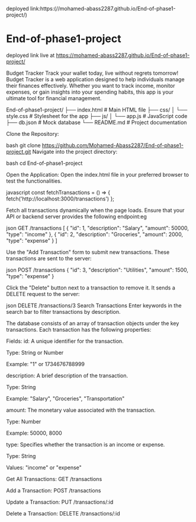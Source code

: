 deployed link:https:(//mohamed-abass2287.github.io/End-of-phase1-project/)

# End-of-phase1-project
deployed link live at https://mohamed-abass2287.github.io/End-of-phase1-project/


Budget Tracker
Track your wallet today, live without regrets tomorrow!
Budget Tracker is a web application designed to help individuals manage their finances effectively. Whether you want to track income, monitor expenses, or gain insights into your spending habits, this app is your ultimate tool for financial management.

<!-- Project Structure -->
End-of-phase1-project/
├── index.html          # Main HTML file
├── css/
│   └── style.css       # Stylesheet for the app
├── js/
│   └── app.js          # JavaScript code
├── db.json             # Mock database
└── README.md           # Project documentation


<!-- Setup Instructions -->
Clone the Repository:

bash
git clone https://github.com/Mohamed-Abass2287/End-of-phase1-project.git
Navigate into the project directory:

bash
cd End-of-phase1-project

<!-- browsing test -->
Open the Application: Open the index.html file in your preferred browser to test the functionalities.

<!-- Update the API endpoint in js/index.js with: -->
javascript
const fetchTransactions = () => {
  fetch('http://localhost:3000/transactions')
};

<!-- Fetch Transactions -->
Fetch all transactions dynamically when the page loads. Ensure that your API or backend server provides the following endpoint:eg 

json
GET /transactions
[
  {
    "id": 1,
    "description": "Salary",
    "amount": 50000,
    "type": "income"
  },
  {
    "id": 2,
    "description": "Groceries",
    "amount": 2000,
    "type": "expense"
  }
]

<!-- Add Transactions -->
Use the "Add Transaction" form to submit new transactions. These transactions are sent to the server:

json
POST /transactions
{
  "id": 3,
  "description": "Utilities",
  "amount": 1500,
  "type": "expense"
}

<!-- Delete Transactions -->
Click the "Delete" button next to a transaction to remove it. It sends a DELETE request to the server:

json
DELETE /transactions/3
Search Transactions
Enter keywords in the search bar to filter transactions by description.

 <!-- // Data Structure -->
  The database consists of an array of transaction objects under the key transactions. Each transaction has the following properties:
  
  Fields:
  id: A unique identifier for the transaction.
  
  Type: String or Number
  
  Example: "1" or 1734676788999
  
  description: A brief description of the transaction.
  
  Type: String
  
  Example: "Salary", "Groceries", "Transportation"
  
  amount: The monetary value associated with the transaction.
  
  Type: Number
  
  Example: 50000, 8000
  
  type: Specifies whether the transaction is an income or expense.
  
  Type: String
  
  Values: "income" or "expense"

  <!-- API Endpoints: The server will expose the following endpoints: -->

Get All Transactions: GET /transactions

Add a Transaction: POST /transactions

Update a Transaction: PUT /transactions/:id

Delete a Transaction: DELETE /transactions/:id




